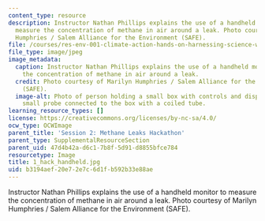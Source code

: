 ```yaml
---
content_type: resource
description: Instructor Nathan Phillips explains the use of a handheld monitor to
  measure the concentration of methane in air around a leak. Photo courtesy of Marilyn
  Humphries / Salem Alliance for the Environment (SAFE).
file: /courses/res-env-001-climate-action-hands-on-harnessing-science-with-communities-to-cut-carbon-january-iap-2017/b3194aef20e72e7c6d1fb592b33e88ae_1_hack_handheld.jpg
file_type: image/jpeg
image_metadata:
  caption: Instructor Nathan Phillips explains the use of a handheld monitor to measure
    the concentration of methane in air around a leak.
  credit: Photo courtesy of Marilyn Humphries / Salem Alliance for the Environment
    (SAFE).
  image-alt: Photo of person holding a small box with controls and display, and a
    small probe connected to the box with a coiled tube.
learning_resource_types: []
license: https://creativecommons.org/licenses/by-nc-sa/4.0/
ocw_type: OCWImage
parent_title: 'Session 2: Methane Leaks Hackathon'
parent_type: SupplementalResourceSection
parent_uid: 47d4b42a-d6c1-7b8f-5d91-d8855bfce784
resourcetype: Image
title: 1_hack_handheld.jpg
uid: b3194aef-20e7-2e7c-6d1f-b592b33e88ae
---
```

Instructor Nathan Phillips explains the use of a handheld monitor to measure the concentration of methane in air around a leak. Photo courtesy of Marilyn Humphries / Salem Alliance for the Environment (SAFE).